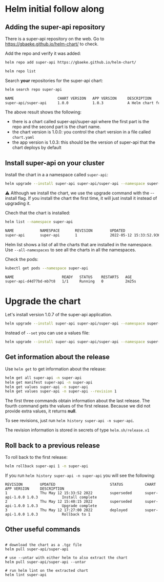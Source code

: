 # Helm initial follow along

## Adding the super-api repository

There is a super-api repository on the web. Go to https://gbaeke.github.io/helm-chart/ to check.

Add the repo and verify it was added:

```bash
helm repo add super-api https://gbaeke.github.io/helm-chart/

helm repo list
```

Search **your** repositories for the super-api chart:

```bash
helm search repo super-api

NAME                    CHART VERSION   APP VERSION     DESCRIPTION
super-api/super-api     1.0.0           1.0.3           A Helm chart for super-api
```

The above result shows the following:
- there is a chart called super-api/super-api where the first part is the repo and the second part is the chart name.
- the chart version is 1.0.0: you control the chart version in a file called `chart.yaml`
- the app version is 1.0.3: this should be the version of super-api that the chart deploys by default

## Install super-api on your cluster

Install the chart in a a namespace called `super-api`:

```bash
helm upgrade --install super-api super-api/super-api --namespace super-api --create-namespace
```

⚠️ Although we install the chart, we use the upgrade command with the --install flag. If you install the chart the first time, it will just install it instead of upgrading it.

Chech that the chart is installed:

```bash
helm list --namespace super-api

NAME            NAMESPACE       REVISION        UPDATED                                         STATUS          CHART           APP VERSION
super-api       super-api       1               2022-05-12 15:33:52.936173842 +0200 CEST        deployed        super-api-1.0.0 1.0.3
```

Helm list shows a list of all the charts that are installed in the namespace. Use `--all-namespaces` to see all the charts in all the namespaces.

Check the pods:

```bash
kubectl get pods --namespace super-api

NAME                      READY   STATUS    RESTARTS   AGE
super-api-d4d77bd-mb7t8   1/1     Running   0          2m25s
```

# Upgrade the chart

Let's install version 1.0.7 of the super-api application.

```bash
helm upgrade --install super-api super-api/super-api --namespace super-api --set image.tag=1.0.7
```

Instead of `--set` you can use a values file:

```bash
helm upgrade --install super-api super-api/super-api --namespace super-api --values myvalues.yaml
```

## Get information about the release

Use `helm get` to get information about the release:

```bash
helm get all super-api -n super-api
helm get manifest super-api -n super-api
helm get values super-api -n super-api
helm get values super-api -n super-api --revision 1
```

The first three commands obtain information about the last release. The fourth command gets the values of the first release. Because we did not provide extra values, it returns **null**.

To see revisions, just run `helm history super-api -n super-api`.

The revision information is stored in secrets of type `helm.sh/release.v1`

## Roll back to a previous release

To roll back to the first release:

```bash
helm rollback super-api 1 -n super-api 
```

If you run `helm history super-api -n super-api` you will see the following:

```
REVISION        UPDATED                         STATUS          CHART           APP VERSION     DESCRIPTION
1               Thu May 12 15:33:52 2022        superseded      super-api-1.0.0 1.0.3           Install complete
2               Thu May 12 15:40:15 2022        superseded      super-api-1.0.0 1.0.3           Upgrade complete
3               Thu May 12 17:27:00 2022        deployed        super-api-1.0.0 1.0.3           Rollback to 1
```

## Other useful commands

```

# download the chart as a .tgz file
helm pull super-api/super-api 

# use --untar with either helm to also extract the chart
helm pull super-api/super-api --untar

# run helm lint on the extracted chart
helm lint super-api

```
